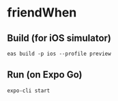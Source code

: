 # friendWhen

## Build (for iOS simulator)

`eas build -p ios --profile preview`

## Run (on Expo Go)

`expo-cli start`
